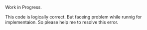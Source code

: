 Work in Progress.

This code is logically correct. But faceing problem while runnig for implementaion.
So please help me to resolve this error.
